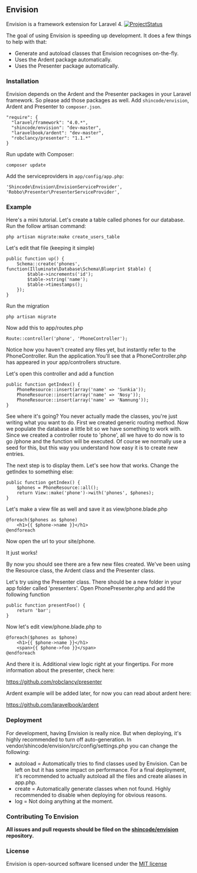 ## Envision

Envision is a framework extension for Laravel 4.
[![ProjectStatus](http://stillmaintained.com/ShinCode/envision.png)](http://stillmaintained.com/ShinCode/envision)

The goal of using Envision is speeding up development. It does a few things to help with that:
- Generate and autoload classes that Envision recognises on-the-fly.
- Uses the Ardent package automatically.
- Uses the Presenter package automatically.

### Installation

Envision depends on the Ardent and the Presenter packages in your Laravel framework. So please add those packages as well.
Add `shincode/envision`, Ardent and Presenter to `composer.json`.

    "require": {
      "laravel/framework": "4.0.*",
      "shincode/envision": "dev-master",
      "laravelbook/ardent": "dev-master",
	  "robclancy/presenter": "1.1.*"
    }

Run update with Composer:

    composer update
    
Add the serviceproviders in `app/config/app.php`:

    'Shincode\Envision\EnvisionServiceProvider',
    'Robbo\Presenter\PresenterServiceProvider',

### Example
Here's a mini tutorial. Let's create a table called phones for our database. Run the follow artisan command:

	php artisan migrate:make create_users_table
	
Let's edit that file (keeping it simple)

	public function up() {
		Schema::create('phones', function(Illuminate\Database\Schema\Blueprint $table) {
			$table->increments('id');
			$table->string('name');
			$table->timestamps();
		});
	}
    	
Run the migration

	php artisan migrate
	
Now add this to app/routes.php
        
	Route::controller('phone', 'PhoneController');

Notice how you haven't created any files yet, but instantly refer to the PhoneController. Run the application.You'll see that a PhoneController.php has appeared in your app/controllers structure.

Let's open this controller and add a function

	public function getIndex() {
		PhoneResource::insert(array('name' => 'Sunkia'));
		PhoneResource::insert(array('name' => 'Nosy'));
		PhoneResource::insert(array('name' => 'Namnung'));
	}

See where it's going? You never actually made the classes, you're just writing what you want to do. First we created generic routing method. Now we populate the database a little bit so we have something to work with.
Since we created a controller route to 'phone', all we have to do now is to go /phone and the function will be executed.
Of course we normally use a seed for this, but this way you understand how easy it is to create new entries.

The next step is to display them. Let's see how that works. Change the getIndex to something else:

	public function getIndex() {
	    $phones = PhoneResource::all();
	    return View::make('phone')->with('phones', $phones);
	}
	
Let's make a view file as well and save it as view/phone.blade.php

	@foreach($phones as $phone)
		<h1>{{ $phone->name }}</h1>
	@endforeach
	
Now open the url to your site/phone.

It just works!

By now you should see there are a few new files created. We've been using the Resource class, the Ardent class and the Presenter class.

Let's try using the Presenter class. There should be a new folder in your app folder called 'presenters'. Open PhonePresenter.php and add the following function

	public function presentFoo() {
		return 'bar';
	}
	
Now let's edit view/phone.blade.php to

	@foreach($phones as $phone)
		<h1>{{ $phone->name }}</h1>
		<span>{{ $phone->foo }}</span>
	@endforeach

And there it is. Additional view logic right at your fingertips.
For more information about the presenter, check here:

https://github.com/robclancy/presenter


Ardent example will be added later, for now you can read about ardent here:

https://github.com/laravelbook/ardent


### Deployment

For development, having Envision is really nice. But when deploying, it's highly recommended to turn off auto-generation.
In vendor/shincode/envision/src/config/settings.php you can change the following:
- autoload = Automatically tries to find classes used by Envision. Can be left on but it has some impact on performance. For a final deployment, it's recommended to actually autoload all the files and create aliases in app.php.
- create = Automatically generate classes when not found. Highly recommended to disable when deploying for obvious reasons.
- log = Not doing anything at the moment.

### Contributing To Envision

**All issues and pull requests should be filed on the [shincode/envision](http://github.com/shincode/envision) repository.**

### License

Envision is open-sourced software licensed under the [MIT license](http://opensource.org/licenses/MIT)
